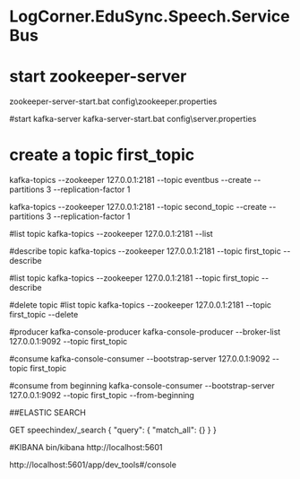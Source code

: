 # LogCorner.EduSync.Speech.ServiceBus

# start zookeeper-server
zookeeper-server-start.bat  config\zookeeper.properties

#start kafka-server
kafka-server-start.bat  config\server.properties

# create a topic first_topic  
kafka-topics --zookeeper 127.0.0.1:2181  --topic eventbus --create  --partitions 3  --replication-factor 1

kafka-topics --zookeeper 127.0.0.1:2181  --topic second_topic  --create  --partitions 3  --replication-factor 1

#list topic 
kafka-topics --zookeeper 127.0.0.1:2181  --list

#describe topic 
kafka-topics --zookeeper 127.0.0.1:2181  --topic first_topic  --describe

#list topic 
kafka-topics --zookeeper 127.0.0.1:2181  --topic first_topic  --describe

#delete topic
#list topic 
kafka-topics --zookeeper 127.0.0.1:2181  --topic first_topic  --delete

#producer
kafka-console-producer
kafka-console-producer --broker-list 127.0.0.1:9092  --topic first_topic  

#consume
kafka-console-consumer --bootstrap-server 127.0.0.1:9092  --topic first_topic  

#consume from beginning
kafka-console-consumer --bootstrap-server 127.0.0.1:9092  --topic first_topic  --from-beginning





##ELASTIC SEARCH

GET speechindex/_search
{
  "query": {
    "match_all": {}
  }
}

#KIBANA
bin/kibana
http://localhost:5601

http://localhost:5601/app/dev_tools#/console